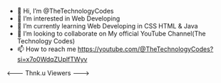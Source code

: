 - 👋 Hi, I’m @TheTechnologyCodes
- 👀 I’m interested in Web Developing
- 🌱 I’m currently learning Web Developing in CSS HTML & Java
- 💞️ I’m looking to collaborate on My official YouTube Channel(The Technology Codes) 
- 📫 How to reach me https://youtube.com/@TheTechnologyCodes?si=x7o0WdqZUplfTWyv

<---
Thnk.u Viewers
---> 
